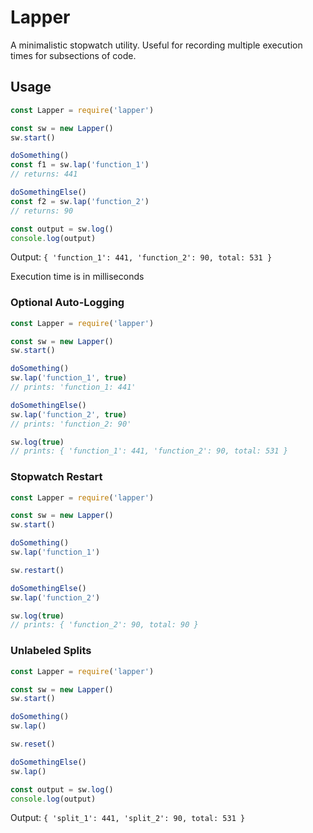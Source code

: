 # Lapper

A minimalistic stopwatch utility. Useful for recording multiple execution times for subsections of code.

## Usage

```javascript
const Lapper = require('lapper')

const sw = new Lapper()
sw.start()

doSomething()
const f1 = sw.lap('function_1')
// returns: 441

doSomethingElse()
const f2 = sw.lap('function_2')
// returns: 90

const output = sw.log()
console.log(output)
```

Output: `{ 'function_1': 441, 'function_2': 90, total: 531 }`

Execution time is in milliseconds

### Optional Auto-Logging

```javascript
const Lapper = require('lapper')

const sw = new Lapper()
sw.start()

doSomething()
sw.lap('function_1', true)
// prints: 'function_1: 441'

doSomethingElse()
sw.lap('function_2', true)
// prints: 'function_2: 90'

sw.log(true)
// prints: { 'function_1': 441, 'function_2': 90, total: 531 }
```

### Stopwatch Restart

```javascript
const Lapper = require('lapper')

const sw = new Lapper()
sw.start()

doSomething()
sw.lap('function_1')

sw.restart()

doSomethingElse()
sw.lap('function_2')

sw.log(true)
// prints: { 'function_2': 90, total: 90 }
```

### Unlabeled Splits

```javascript
const Lapper = require('lapper')

const sw = new Lapper()
sw.start()

doSomething()
sw.lap()

sw.reset()

doSomethingElse()
sw.lap()

const output = sw.log()
console.log(output)
```

Output: `{ 'split_1': 441, 'split_2': 90, total: 531 }`
